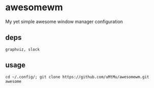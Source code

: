 # awesomewm

My yet simple awesome window manager configuration

## deps
    graphviz, slock

## usage
    cd ~/.config/; git clone https://github.com/uMtMu/awesomewm.git awesome
